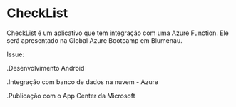 # CheckList
CheckList é um aplicativo que tem integração com uma Azure Function. Ele será apresentado na Global Azure Bootcamp em Blumenau.

Issue:

.Desenvolvimento Android

.Integração com banco de dados na nuvem - Azure

.Publicação com o App Center da Microsoft
